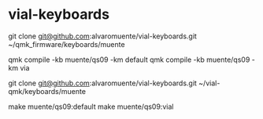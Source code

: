# vial-keyboards


git clone git@github.com:alvaromuente/vial-keyboards.git ~/qmk_firmware/keyboards/muente

qmk compile -kb muente/qs09 -km default
qmk compile -kb muente/qs09 -km via



git clone git@github.com:alvaromuente/vial-keyboards.git ~/vial-qmk/keyboards/muente

make muente/qs09:default
make muente/qs09:vial
